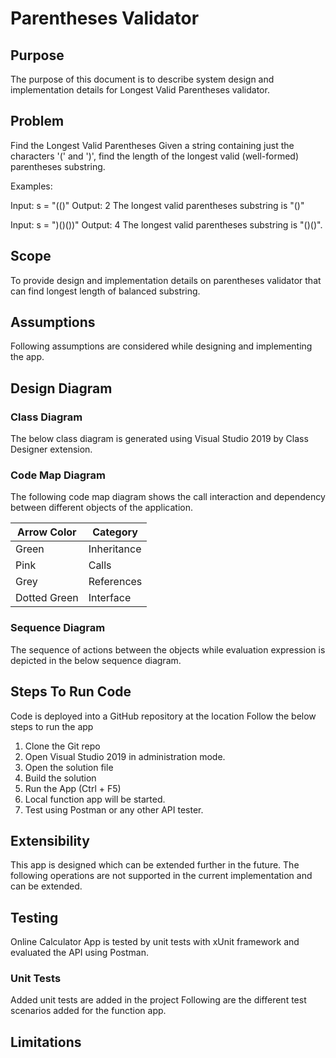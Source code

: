 
# Parentheses Validator

## Purpose
The purpose of this document is to describe system design and implementation details for Longest Valid Parentheses validator.

## Problem
Find the Longest Valid Parentheses 
Given a string containing just the characters '(' and ')', find the length of the longest valid (well-formed) parentheses substring.

Examples:

Input: s = "(()"
Output: 2
The longest valid parentheses substring is "()"
 
Input: s = ")()())"
Output: 4
The longest valid parentheses substring is "()()".

 
## Scope
To provide design and implementation details on parentheses validator that can find longest length of balanced substring.

## Assumptions
Following assumptions are considered while designing and implementing the app.



## Design Diagram
### Class Diagram
The below class diagram is generated using Visual Studio 2019 by Class Designer extension.



### Code Map Diagram
The following code map diagram shows the call interaction and dependency between different objects of the application.

|**Arrow Color**| **Category**|
|--|--|
|Green	|Inheritance|
|Pink	|Calls|
|Grey	|References|
|Dotted Green|	Interface|



### Sequence Diagram
The sequence of actions between the objects while evaluation expression is depicted in the below sequence diagram.


## Steps To Run Code
Code is deployed into a GitHub repository at the location 
Follow the below steps to run the app
1)	Clone the Git repo
2)	Open Visual Studio 2019 in administration mode.
3)	Open the solution file 
4)	Build the solution
5)	Run the App (Ctrl + F5)
6)	Local function app will be started.
7)	Test using Postman or any other API tester.

## Extensibility
This app is designed which can be extended further in the future. The following operations are not supported in the current implementation and can be extended.

## Testing
Online Calculator App  is tested by unit tests with xUnit framework and evaluated the API using Postman.

### Unit Tests
Added unit tests are added in the project 
Following are the different test scenarios added for the function app.

## Limitations
